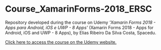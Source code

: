 # Course_XamarinForms-2018_ERSC
Repository developed during the course on Udemy _'Xamarin Forms 2018 - Apps para Android, iOS e UWP - 8 Apps'_ (Xamarin Forms 2018 - Apps for Android, iOS and UWP - 8 Apps), by Elias Ribeiro Da Silva Costa, Spacedu.

[Click here to access the course on the Udemy website.](https://www.udemy.com/course/xamarin-forms-2018-apps-para-android-ios-e-uwp-8-apps/)
